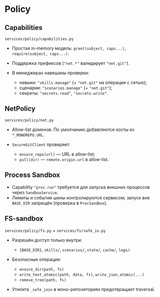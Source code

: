 # Policy

## Capabilities

`services/policy/capabilities.py`

* Простая in-memory модель: `grant(subject, caps...)`, `require(subject, caps...)`.
* Поддержка префиксов (`"net.*"` валидирует `"net.git"`).
* В менеджерах навешаны проверки:

  * навыки: `"skills.manage"` (+ `"net.git"` на операции с сетью);
  * сценарии: `"scenarios.manage"` (+ `"net.git"`);
  * секреты: `"secrets.read"`, `"secrets.write"`.

## NetPolicy

`services/policy/net.py`

* Allow-list доменов. По умолчанию добавляются хосты из `*_MONOREPO_URL`.
* `SecureGitClient` проверяет:

  * `ensure_repo(url)` — URL в allow-list;
  * `pull(dir)` — `remote.origin.url` в allow-list.

## Process Sandbox

* Capability `"proc.run"` требуется для запуска внешних процессов через `SandboxService`.
* Лимиты и события шины контролируются сервисом; запуск вне `BASE_DIR` запрещён (проверка в `ProcSandbox`).

## FS-sandbox

`services/policy/fs.py` + `services/fs/safe_io.py`

* Разрешён доступ только внутри:

  * `{BASE_DIR}`, `skills/`, `scenarios/`, `state/`, `cache/`, `logs/`.
* Безопасные операции:

  * `ensure_dir(path, fs)`
  * `write_text_atomic(path, data, fs)`, `write_json_atomic(...)`
  * `remove_tree(path, fs)`
* Утилита `_safe_join` в моно-репозиториях предотвращает traversal.
